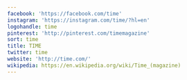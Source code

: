 ```yaml
---
facebook: 'https://facebook.com/time'
instagram: 'https://instagram.com/time/?hl=en'
logohandle: time
pinterest: 'http://pinterest.com/timemagazine'
sort: time
title: TIME
twitter: time
website: 'http://time.com/'
wikipedia: https://en.wikipedia.org/wiki/Time_(magazine)
---
```


